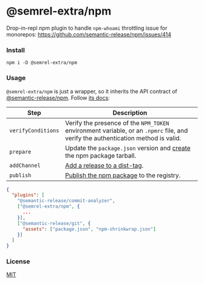 # @semrel-extra/npm
Drop-in-repl npm plugin to handle `npm-whoami` throttling issue for monorepos: https://github.com/semantic-release/npm/issues/414

### Install
```shell
npm i -D @semrel-extra/npm
```

### Usage
`@semrel-extra/npm` is just a wrapper, so it inherits the API contract of [@semantic-release/npm](https://github.com/semantic-release/npm).
Follow [its docs](https://github.com/semantic-release/npm/blob/master/README.md):

| Step               | Description |
|--------------------|-------------|
| `verifyConditions` | Verify the presence of the `NPM_TOKEN` environment variable, or an `.npmrc` file, and verify the authentication method is valid. |
| `prepare`          | Update the `package.json` version and [create](https://docs.npmjs.com/cli/pack) the npm package tarball. |
| `addChannel`       | [Add a release to a dist-tag](https://docs.npmjs.com/cli/dist-tag). |
| `publish`          | [Publish the npm package](https://docs.npmjs.com/cli/publish) to the registry. |

```json
{
  "plugins": [
    "@semantic-release/commit-analyzer",
    ["@semrel-extra/npm", {
      ...
    }],
    ["@semantic-release/git", {
      "assets": ["package.json", "npm-shrinkwrap.json"]
    }]
  ]
}

```

### License
[MIT](./LICENSE)
